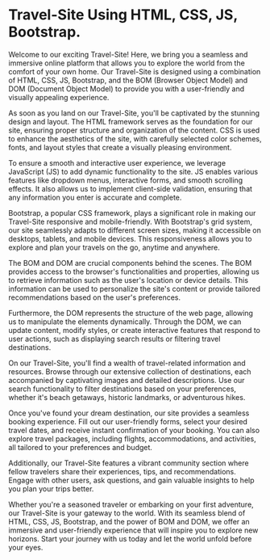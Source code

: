# Travel-Site Using HTML, CSS, JS, Bootstrap.

Welcome to our exciting Travel-Site! Here, we bring you a seamless and immersive online platform that allows you to explore the world from the comfort of your own home. Our Travel-Site is designed using a combination of HTML, CSS, JS, Bootstrap, and the BOM (Browser Object Model) and DOM (Document Object Model) to provide you with a user-friendly and visually appealing experience.

As soon as you land on our Travel-Site, you'll be captivated by the stunning design and layout. The HTML framework serves as the foundation for our site, ensuring proper structure and organization of the content. CSS is used to enhance the aesthetics of the site, with carefully selected color schemes, fonts, and layout styles that create a visually pleasing environment.

To ensure a smooth and interactive user experience, we leverage JavaScript (JS) to add dynamic functionality to the site. JS enables various features like dropdown menus, interactive forms, and smooth scrolling effects. It also allows us to implement client-side validation, ensuring that any information you enter is accurate and complete.

Bootstrap, a popular CSS framework, plays a significant role in making our Travel-Site responsive and mobile-friendly. With Bootstrap's grid system, our site seamlessly adapts to different screen sizes, making it accessible on desktops, tablets, and mobile devices. This responsiveness allows you to explore and plan your travels on the go, anytime and anywhere.

The BOM and DOM are crucial components behind the scenes. The BOM provides access to the browser's functionalities and properties, allowing us to retrieve information such as the user's location or device details. This information can be used to personalize the site's content or provide tailored recommendations based on the user's preferences.

Furthermore, the DOM represents the structure of the web page, allowing us to manipulate the elements dynamically. Through the DOM, we can update content, modify styles, or create interactive features that respond to user actions, such as displaying search results or filtering travel destinations.

On our Travel-Site, you'll find a wealth of travel-related information and resources. Browse through our extensive collection of destinations, each accompanied by captivating images and detailed descriptions. Use our search functionality to filter destinations based on your preferences, whether it's beach getaways, historic landmarks, or adventurous hikes.

Once you've found your dream destination, our site provides a seamless booking experience. Fill out our user-friendly forms, select your desired travel dates, and receive instant confirmation of your booking. You can also explore travel packages, including flights, accommodations, and activities, all tailored to your preferences and budget.

Additionally, our Travel-Site features a vibrant community section where fellow travelers share their experiences, tips, and recommendations. Engage with other users, ask questions, and gain valuable insights to help you plan your trips better.

Whether you're a seasoned traveler or embarking on your first adventure, our Travel-Site is your gateway to the world. With its seamless blend of HTML, CSS, JS, Bootstrap, and the power of BOM and DOM, we offer an immersive and user-friendly experience that will inspire you to explore new horizons. Start your journey with us today and let the world unfold before your eyes.
